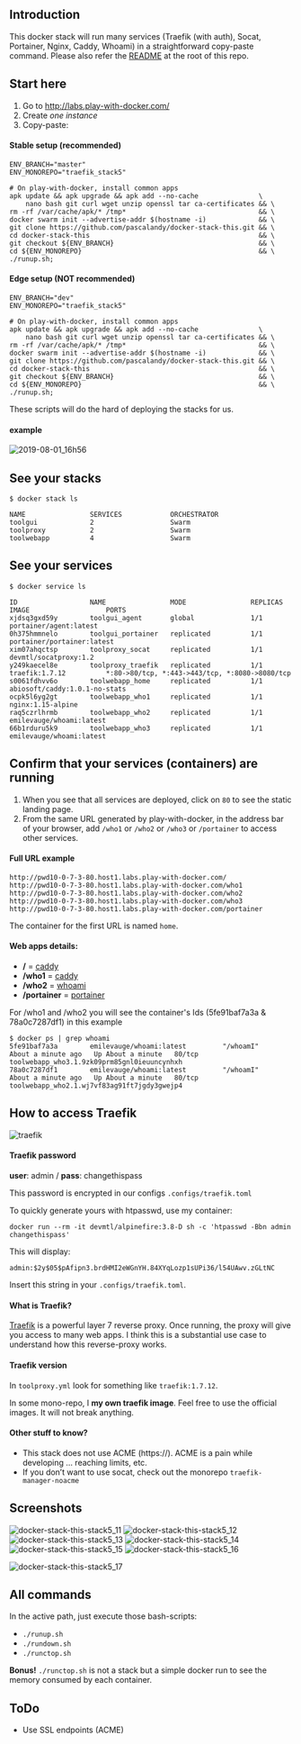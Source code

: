 ## Introduction

This docker stack will run many services (Traefik (with auth), Socat, Portainer, Nginx, Caddy, Whoami) in a straightforward copy-paste command. Please also refer the [README](https://github.com/pascalandy/docker-stack-this/blob/master/README.md) at the root of this repo.

## Start here
1. Go to http://labs.play-with-docker.com/ 
2. Create *one instance*
3. Copy-paste:

#### Stable setup (recommended)

```
ENV_BRANCH="master"
ENV_MONOREPO="traefik_stack5"

# On play-with-docker, install common apps
apk update && apk upgrade && apk add --no-cache               \
    nano bash git curl wget unzip openssl tar ca-certificates && \
rm -rf /var/cache/apk/* /tmp*                                 && \
docker swarm init --advertise-addr $(hostname -i)             && \
git clone https://github.com/pascalandy/docker-stack-this.git && \
cd docker-stack-this                                          && \
git checkout ${ENV_BRANCH}                                    && \
cd ${ENV_MONOREPO}                                            && \
./runup.sh;
```

#### Edge setup (NOT recommended)

```
ENV_BRANCH="dev"
ENV_MONOREPO="traefik_stack5"

# On play-with-docker, install common apps
apk update && apk upgrade && apk add --no-cache               \
    nano bash git curl wget unzip openssl tar ca-certificates && \
rm -rf /var/cache/apk/* /tmp*                                 && \
docker swarm init --advertise-addr $(hostname -i)             && \
git clone https://github.com/pascalandy/docker-stack-this.git && \
cd docker-stack-this                                          && \
git checkout ${ENV_BRANCH}                                    && \
cd ${ENV_MONOREPO}                                            && \
./runup.sh;
```

These scripts will do the hard of deploying the stacks for us.

#### example

![2019-08-01_16h56](https://user-images.githubusercontent.com/6694151/62326965-5ca8f880-b47d-11e9-9416-2139d514fc64.gif)

## See your stacks

```
$ docker stack ls

NAME                SERVICES            ORCHESTRATOR
toolgui             2                   Swarm
toolproxy           2                   Swarm
toolwebapp          4                   Swarm
```


## See your services

```
$ docker service ls

ID                  NAME                MODE                REPLICAS            IMAGE                   PORTS
xjdsq3gxd59y        toolgui_agent       global              1/1                 portainer/agent:latest
0h375hmmnelo        toolgui_portainer   replicated          1/1                 portainer/portainer:latest
xim07ahqctsp        toolproxy_socat     replicated          1/1                 devmtl/socatproxy:1.2
y249kaecel8e        toolproxy_traefik   replicated          1/1                 traefik:1.7.12          *:80->80/tcp, *:443->443/tcp, *:8080->8080/tcp
s0061fdhvv6o        toolwebapp_home     replicated          1/1                 abiosoft/caddy:1.0.1-no-stats
ocpk5l6yg2gt        toolwebapp_who1     replicated          1/1                 nginx:1.15-alpine
raq5czrlhrmb        toolwebapp_who2     replicated          1/1                 emilevauge/whoami:latest
66b1rduru5k9        toolwebapp_who3     replicated          1/1                 emilevauge/whoami:latest
```

## Confirm that your services (containers) are running

1. When you see that all services are deployed, click on `80` to see the static landing page.
2. From the same URL generated by play-with-docker, in the address bar of your browser, add `/who1` or `/who2` or `/who3` or `/portainer` to access other services.


#### Full URL example

```
http://pwd10-0-7-3-80.host1.labs.play-with-docker.com/
http://pwd10-0-7-3-80.host1.labs.play-with-docker.com/who1
http://pwd10-0-7-3-80.host1.labs.play-with-docker.com/who2
http://pwd10-0-7-3-80.host1.labs.play-with-docker.com/who3
http://pwd10-0-7-3-80.host1.labs.play-with-docker.com/portainer
```

The container for the first URL is named `home`.


#### Web apps details:
- **/** = [caddy](https://github.com/pascalandy/caddy-securityheader)
- **/who1** = [caddy](https://github.com/pascalandy/caddy-securityheader)
- **/who2** = [whoami](https://hub.docker.com/r/emilevauge/whoami/)
- **/portainer** = [portainer](https://hub.docker.com/r/portainer/portainer/)

For /who1 and /who2 you will see the container's Ids (5fe91baf7a3a & 78a0c7287df1) in this example

```
$ docker ps | grep whoami
5fe91baf7a3a        emilevauge/whoami:latest         "/whoamI"                About a minute ago   Up About a minute   80/tcp                      toolwebapp_who3.1.9zk09prm85gnl0ieuuncynhxh
78a0c7287df1        emilevauge/whoami:latest         "/whoamI"                About a minute ago   Up About a minute   80/tcp                      toolwebapp_who2.1.wj7vf83ag91ft7jgdy3gwejp4
```


## How to access Traefik

![traefik](https://user-images.githubusercontent.com/6694151/50121682-86334d80-0227-11e9-8f25-93dd8714d306.jpg)


#### Traefik password

**user**: admin / **pass**: changethispass

This password is encrypted in our configs `.configs/traefik.toml`

To quickly generate yours with htpasswd, use my container:

```
docker run --rm -it devmtl/alpinefire:3.8-D sh -c 'htpasswd -Bbn admin changethispass'  
``` 

This will display:

``` 
admin:$2y$05$pAfipn3.brdHMI2eWGnYH.84XYqLozp1sUPi36/l54UAwv.zGLtNC
```

Insert this string in your `.configs/traefik.toml`.

#### What is Traefik?

[Traefik](https://docs.traefik.io/configuration/backends/docker/) is a powerful layer 7 reverse proxy. Once running, the proxy will give you access to many web apps. I think this is a substantial use case to understand how this reverse-proxy works.

#### Traefik version 

In `toolproxy.yml` look for something like `traefik:1.7.12`.

In some mono-repo, I **my own traefik image**. Feel free to use the official images. It will not break anything.

#### Other stuff to know?

- This stack does not use ACME (https://). ACME is a pain while developing … reaching limits, etc.
- If you don’t want to use socat, check out the monorepo `traefik-manager-noacme`

## Screenshots

![docker-stack-this-stack5_11](https://user-images.githubusercontent.com/6694151/34073735-76c60ae2-e26e-11e7-85a1-755a7177b3f2.jpg)
![docker-stack-this-stack5_12](https://user-images.githubusercontent.com/6694151/34073736-76d461c8-e26e-11e7-9aea-c8dbc049a383.jpg)
![docker-stack-this-stack5_13](https://user-images.githubusercontent.com/6694151/34073737-76e1d998-e26e-11e7-8b7c-c619e91adadd.jpg)
![docker-stack-this-stack5_14](https://user-images.githubusercontent.com/6694151/34073738-76f163ae-e26e-11e7-86d7-27ea62ae3284.jpg)
![docker-stack-this-stack5_15](https://user-images.githubusercontent.com/6694151/34073739-77006d4a-e26e-11e7-8f2e-cbd4268ea403.jpg)
![docker-stack-this-stack5_16](https://user-images.githubusercontent.com/6694151/49540846-158f4700-f89f-11e8-8e14-ceca2ff2b910.jpg)

![docker-stack-this-stack5_17](https://user-images.githubusercontent.com/6694151/49540848-1922ce00-f89f-11e8-9fdc-b6fce70825c8.jpg)

## All commands
In the active path, just execute those bash-scripts:

- `./runup.sh`
- `./rundown.sh`
- `./runctop.sh`

**Bonus!** `./runctop.sh` is not a stack but a simple docker run to see the memory consumed by each container.

## ToDo
 
- Use SSL endpoints (ACME)
